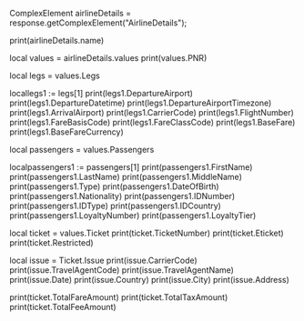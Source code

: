 ComplexElement airlineDetails = response.getComplexElement("AirlineDetails");

print(airlineDetails.name)

local values = airlineDetails.values
print(values.PNR)

local legs = values.Legs

locallegs1 := legs[1]
print(legs1.DepartureAirport)
print(legs1.DepartureDatetime)
print(legs1.DepartureAirportTimezone)
print(legs1.ArrivalAirport)
print(legs1.CarrierCode)
print(legs1.FlightNumber)
print(legs1.FareBasisCode)
print(legs1.FareClassCode)
print(legs1.BaseFare)
print(legs1.BaseFareCurrency)



local passengers = values.Passengers

localpassengers1 := passengers[1]
print(passengers1.FirstName)
print(passengers1.LastName)
print(passengers1.MiddleName)
print(passengers1.Type)
print(passengers1.DateOfBirth)
print(passengers1.Nationality)
print(passengers1.IDNumber)
print(passengers1.IDType)
print(passengers1.IDCountry)
print(passengers1.LoyaltyNumber)
print(passengers1.LoyaltyTier)



local ticket = values.Ticket
print(ticket.TicketNumber)
print(ticket.Eticket)
print(ticket.Restricted)

local issue = Ticket.Issue
print(issue.CarrierCode)
print(issue.TravelAgentCode)
print(issue.TravelAgentName)
print(issue.Date)
print(issue.Country)
print(issue.City)
print(issue.Address)

print(ticket.TotalFareAmount)
print(ticket.TotalTaxAmount)
print(ticket.TotalFeeAmount)


